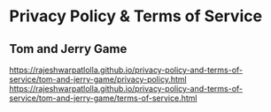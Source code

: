 Privacy Policy & Terms of Service
==================================

Tom and Jerry Game
---------------------------
https://rajeshwarpatlolla.github.io/privacy-policy-and-terms-of-service/tom-and-jerry-game/privacy-policy.html
https://rajeshwarpatlolla.github.io/privacy-policy-and-terms-of-service/tom-and-jerry-game/terms-of-service.html